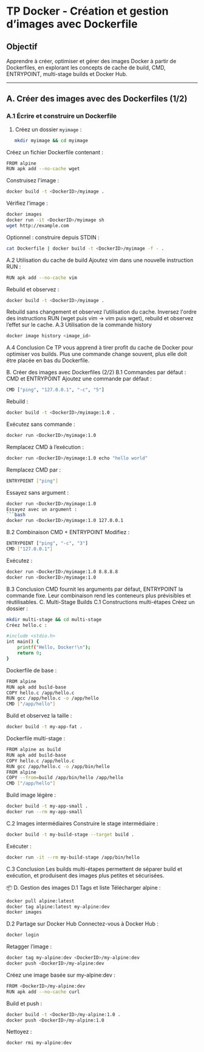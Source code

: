 # TP Docker - Création et gestion d’images avec Dockerfile

## Objectif
Apprendre à créer, optimiser et gérer des images Docker à partir de Dockerfiles, en explorant les concepts de cache de build, CMD, ENTRYPOINT, multi-stage builds et Docker Hub.

---

## A. Créer des images avec des Dockerfiles (1/2)

### A.1 Écrire et construire un Dockerfile

1. Créez un dossier `myimage` :
```bash
   mkdir myimage && cd myimage
```
Créez un fichier Dockerfile contenant :
```bash
FROM alpine
RUN apk add --no-cache wget
```
Construisez l'image :

```bash
docker build -t <DockerID>/myimage .
```
Vérifiez l’image :
```bash
docker images
docker run -it <DockerID>/myimage sh
wget http://example.com
```
Optionnel : construire depuis STDIN :
```bash
cat Dockerfile | docker build -t <DockerID>/myimage -f - .
```
A.2 Utilisation du cache de build
Ajoutez vim dans une nouvelle instruction RUN :
```bash
RUN apk add --no-cache vim
```
Rebuild et observez :
```bash
docker build -t <DockerID>/myimage .
```
Rebuild sans changement et observez l’utilisation du cache.
Inversez l'ordre des instructions RUN (wget puis vim → vim puis wget), rebuild et observez l’effet sur le cache.
A.3 Utilisation de la commande history
```bash
docker image history <image_id>
```
A.4 Conclusion
Ce TP vous apprend à tirer profit du cache de Docker pour optimiser vos builds. Plus une commande change souvent, plus elle doit être placée en bas du Dockerfile.

B. Créer des images avec Dockerfiles (2/2)
B.1 Commandes par défaut : CMD et ENTRYPOINT
Ajoutez une commande par défaut :
```bash
CMD ["ping", "127.0.0.1", "-c", "5"]
```
Rebuild :
```bash
docker build -t <DockerID>/myimage:1.0 .
```
Exécutez sans commande :
```bash
docker run <DockerID>/myimage:1.0
```
Remplacez CMD à l’exécution :
```bash
docker run <DockerID>/myimage:1.0 echo "hello world"
```
Remplacez CMD par :
```bash
ENTRYPOINT ["ping"]
```
Essayez sans argument :
```bash
docker run <DockerID>/myimage:1.0
Essayez avec un argument :
```bash
docker run <DockerID>/myimage:1.0 127.0.0.1
```
B.2 Combinaison CMD + ENTRYPOINT
Modifiez :
```bash
ENTRYPOINT ["ping", "-c", "3"]
CMD ["127.0.0.1"]
```
Exécutez :
```bash
docker run <DockerID>/myimage:1.0 8.8.8.8
docker run <DockerID>/myimage:1.0
```
B.3 Conclusion
CMD fournit les arguments par défaut, ENTRYPOINT la commande fixe. Leur combinaison rend les conteneurs plus prévisibles et réutilisables.
C. Multi-Stage Builds
C.1 Constructions multi-étapes
Créez un dossier :
```bash
mkdir multi-stage && cd multi-stage
Créez hello.c :
```
```bash
#include <stdio.h>
int main() {
    printf("Hello, Docker!\n");
    return 0;
}
```
Dockerfile de base :
```bash
FROM alpine
RUN apk add build-base
COPY hello.c /app/hello.c
RUN gcc /app/hello.c -o /app/hello
CMD ["/app/hello"]
```
Build et observez la taille :
```bash
docker build -t my-app-fat .
```
Dockerfile multi-stage :
```bash
FROM alpine as build
RUN apk add build-base
COPY hello.c /app/hello.c
RUN gcc /app/hello.c -o /app/bin/hello
FROM alpine
COPY --from=build /app/bin/hello /app/hello
CMD ["/app/hello"]
```
Build image légère :

```bash
docker build -t my-app-small .
docker run --rm my-app-small
```
C.2 Images intermédiaires
Construire le stage intermédiaire :

```bash
docker build -t my-build-stage --target build .
```
Exécuter :

```bash
docker run -it --rm my-build-stage /app/bin/hello
```
C.3 Conclusion
Les builds multi-étapes permettent de séparer build et exécution, et produisent des images plus petites et sécurisées.

📦 D. Gestion des images
D.1 Tags et liste
Télécharger alpine :

```bash
docker pull alpine:latest
docker tag alpine:latest my-alpine:dev
docker images
```
D.2 Partage sur Docker Hub
Connectez-vous à Docker Hub :

```bash
docker login
```
Retagger l’image :
```bash
docker tag my-alpine:dev <DockerID>/my-alpine:dev
docker push <DockerID>/my-alpine:dev
```
Créez une image basée sur my-alpine:dev :
```bash
FROM <DockerID>/my-alpine:dev
RUN apk add --no-cache curl
```
Build et push :

```bash
docker build -t <DockerID>/my-alpine:1.0 .
docker push <DockerID>/my-alpine:1.0
```
Nettoyez :
```bash
docker rmi my-alpine:dev
```
